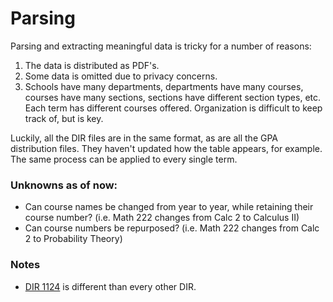 # Parsing

Parsing and extracting meaningful data is tricky for a number of reasons:

1. The data is distributed as PDF's.
2. Some data is omitted due to privacy concerns.
3. Schools have many departments, departments have many courses, courses have many sections, sections have different section types, etc. Each term has different courses offered. Organization is difficult to keep track of, but is key.

Luckily, all the DIR files are in the same format, as are all the GPA distribution files. They haven't updated how the table appears, for example. The same process can be applied to every single term.

### Unknowns as of now:

* Can course names be changed from year to year, while retaining their course number? (i.e. Math 222 changes from Calc 2 to Calculus II)
* Can course numbers be repurposed? (i.e. Math 222 changes from Calc 2 to Probability Theory)

### Notes

* [DIR 1124](https://registrar.wiscweb.wisc.edu/wp-content/uploads/sites/36/2017/06/1124_Final_DIR.pdf) is different than every other DIR.